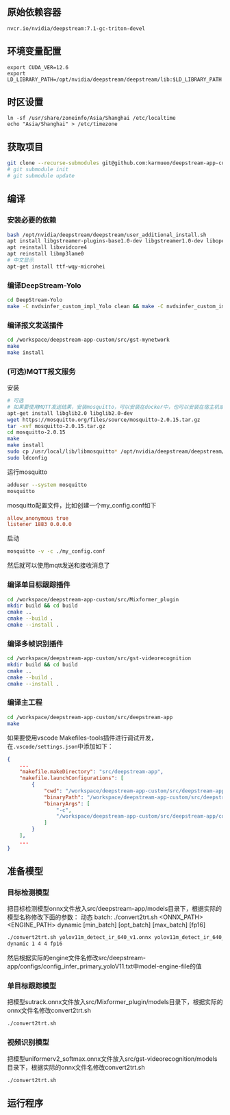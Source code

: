 ## 原始依赖容器
`nvcr.io/nvidia/deepstream:7.1-gc-triton-devel`

## 环境变量配置
```
export CUDA_VER=12.6
export LD_LIBRARY_PATH=/opt/nvidia/deepstream/deepstream/lib:$LD_LIBRARY_PATH
```

## 时区设置
```
ln -sf /usr/share/zoneinfo/Asia/Shanghai /etc/localtime
echo "Asia/Shanghai" > /etc/timezone
```

## 获取项目
```sh
git clone --recurse-submodules git@github.com:karmueo/deepstream-app-custom.git
# git submodule init
# git submodule update
```

<!-- ## 安装nvdsinfer_yolo_efficient_nms
```bash
export CUDA_VER=12.6
cd /nvdsinfer_yolo_efficient_nms

# Set the CUDA_VER environment variable
make
make install
``` -->

## 编译
### 安装必要的依赖
```sh
bash /opt/nvidia/deepstream/deepstream/user_additional_install.sh
apt install libgstreamer-plugins-base1.0-dev libgstreamer1.0-dev libopencv-dev
apt reinstall libxvidcore4
apt reinstall libmp3lame0
# 中文显示
apt-get install ttf-wqy-microhei
```

### 编译DeepStream-Yolo
```sh
cd DeepStream-Yolo
make -C nvdsinfer_custom_impl_Yolo clean && make -C nvdsinfer_custom_impl_Yolo
```

### 编译报文发送插件
```sh
cd /workspace/deepstream-app-custom/src/gst-mynetwork
make
make install
```

### (可选)MQTT报文服务
安装
```sh
# 可选
# 如果要使用MQTT发送结果，安装mosquitto，可以安装在docker中，也可以安装在宿主机或者局域网其他服务器中
apt-get install libglib2.0 libglib2.0-dev
wget https://mosquitto.org/files/source/mosquitto-2.0.15.tar.gz
tar -xvf mosquitto-2.0.15.tar.gz
cd mosquitto-2.0.15
make
make install
sudo cp /usr/local/lib/libmosquitto* /opt/nvidia/deepstream/deepstream/lib/
sudo ldconfig
```

运行mosquitto
```sh
adduser --system mosquitto
mosquitto
```

mosquitto配置文件，比如创建一个my_config.conf如下
```conf
allow_anonymous true
listener 1883 0.0.0.0
```

启动
```sh
mosquitto -v -c ./my_config.conf
```
然后就可以使用mqtt发送和接收消息了

### 编译单目标跟踪插件
```sh
cd /workspace/deepstream-app-custom/src/Mixformer_plugin
mkdir build && cd build
cmake ..
cmake --build .
cmake --install .
```

### 编译多帧识别插件
```sh
cd /workspace/deepstream-app-custom/src/gst-videorecognition
mkdir build && cd build
cmake ..
cmake --build .
cmake --install .
```

### 编译主工程
```sh
cd /workspace/deepstream-app-custom/src/deepstream-app
make
```
如果要使用vscode Makefiles-tools插件进行调试开发，在`.vscode/settings.json`中添加如下：
```json
{
    ...
    "makefile.makeDirectory": "src/deepstream-app",
    "makefile.launchConfigurations": [
        {
            "cwd": "/workspace/deepstream-app-custom/src/deepstream-app",
            "binaryPath": "/workspace/deepstream-app-custom/src/deepstream-app/deepstream-app",
            "binaryArgs": [
                "-c",
                "/workspace/deepstream-app-custom/src/deepstream-app/configs/ir_app_config.txt"
            ]
        }
    ],
    ...
}
```


## 准备模型
### 目标检测模型
把目标检测模型onnx文件放入src/deepstream-app/models目录下，根据实际的模型名称修改下面的参数：
动态 batch: ./convert2trt.sh <ONNX_PATH> <ENGINE_PATH> dynamic [min_batch] [opt_batch] [max_batch] [fp16]
```sh
./convert2trt.sh yolov11m_detect_ir_640_v1.onnx yolov11m_detect_ir_640_b4_v1_fp16.engine 
dynamic 1 4 4 fp16
```
然后根据实际的engine文件名修改src/deepstream-app/configs/config_infer_primary_yoloV11.txt中model-engine-file的值

<!-- 参考https://github.com/laugh12321/TensorRT-YOLO/tree/main安装trtyolo cli
转换为end2end.onnx模型

```bash 
# 把通过ultralytics训练的yolov11模型转换为end2end.onnx的模型
trtyolo export -w yolov11.pt -v ultralytics -o output --max_boxes 100 --iou_thres 0.45 --conf_thres 0.25 -b -1
```
生成的模型在output目录下，把模型名字改为yolov11_ir_drones_p2_single_target_end2end.onnx，然后放到triton_model/Primary_Detect/1目录下。
使用脚本转换为.engine格式的模型。
```bash
./convert2trt.sh
```
### 分类模型
把分类模型efficientnet_110_with_softmax.onnx放到triton_model/Secondary_Classify/1目录下 -->

### 单目标跟踪模型
把模型sutrack.onnx文件放入src/Mixformer_plugin/models目录下，根据实际的onnx文件名修改convert2trt.sh
```sh
./convert2trt.sh
```

### 视频识别模型
把模型uniformerv2_softmax.onnx文件放入src/gst-videorecognition/models目录下，根据实际的onnx文件名修改convert2trt.sh
```sh
./convert2trt.sh
```

## 运行程序
